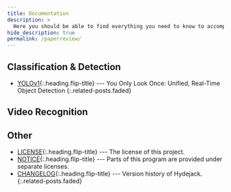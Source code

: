 ```yaml
---
title: Documentation
description: >
  Here you should be able to find everything you need to know to accomplish the most common tasks when blogging with Hydejack.
hide_description: true
permalink: /paperreview/
---
```


## Classification & Detection
* [YOLOv1]{:.heading.flip-title} --- You Only Look Once: Unified, Real-Time Object Detection
{:.related-posts.faded}

## Video Recognition


## Other
* [LICENSE]{:.heading.flip-title} --- The license of this project.
* [NOTICE]{:.heading.flip-title} --- Parts of this program are provided under separate licenses.
* [CHANGELOG]{:.heading.flip-title} --- Version history of Hydejack.
{:.related-posts.faded}

[yolov1]: YOLOv1.md


[LICENSE]: ../LICENSE.md
[NOTICE]: ../NOTICE.md
[CHANGELOG]: ../CHANGELOG.md
